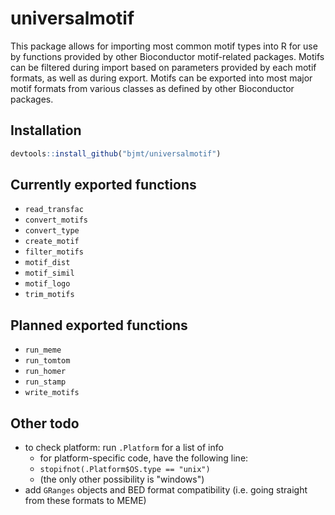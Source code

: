 # universalmotif #

This package allows for importing most common motif types into R for use by
functions provided by other Bioconductor motif-related packages. Motifs can be
filtered during import based on parameters provided by each motif formats, as
well as during export. Motifs can be exported into most major motif formats from
various classes as defined by other Bioconductor packages.

## Installation ##

```r
devtools::install_github("bjmt/universalmotif")
```

## Currently exported functions ##

  - `read_transfac`
  - `convert_motifs`
  - `convert_type`
  - `create_motif`
  - `filter_motifs`
  - `motif_dist`
  - `motif_simil`
  - `motif_logo`
  - `trim_motifs`

## Planned exported functions ##

  - `run_meme`
  - `run_tomtom`
  - `run_homer`
  - `run_stamp`
  - `write_motifs`

## Other todo ##

  - to check platform: run `.Platform` for a list of info
      + for platform-specific code, have the following line:
      + `stopifnot(.Platform$OS.type == "unix")`
      + (the only other possibility is "windows")
  - add `GRanges` objects and BED format compatibility (i.e. going straight
    from these formats to MEME)
